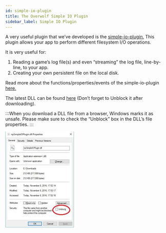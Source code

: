 ```yaml
---
id: simple-io-plugin
title: The Overwolf Simple IO Plugin
sidebar_label: Simple IO Plugin
---
```



A very useful plugin that we’ve developed is the [simple-io-plugin.](https://github.com/overwolf/overwolf-plugins/tree/master/simple-io-plugin) This plugin allows your app to perform different filesystem I/O operations.

It is very useful for:

1. Reading a game’s log file(s) and even “streaming” the log file, line-by-line, to your app.
2. Creating your own persistent file on the local disk.

Read more about the functions/properties/events of the simple-io-plugin [here.](https://github.com/overwolf/overwolf-plugins/blob/master/simple-io-plugin/README.md)

The latest DLL can be found [here](https://github.com/overwolf/overwolf-plugins/tree/master/dist) (Don’t forget to Unblock it after downloading).

:::When you download a DLL file from a browser, Windows marks it as unsafe. Please make sure to check the “Unblock” box in the DLL’s file properties. :::

![Unblock dll](../assets/unblock_dll.jpg)
